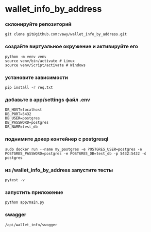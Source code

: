 # wallet_info_by_address

### склонируйте репозиторий
```bazaar
git clone git@github.com:vawy/wallet_info_by_address.git
```

### создайте виртуальное окружение и активируйте его
```bazaar
python -m venv venv
source venv/bin/activate # Linux
source venv/Script/activate # Windows
```

### установите зависимости
```bazaar
pip install -r req.txt
```

### добавьте в app/settings файл .env
```bazaar
DB_HOST=localhost
DB_PORT=5432
DB_USER=postgres
DB_PASSWORD=postgres
DB_NAME=test_db
```

### поднимите докер контейнер с postgresql
```bazaar
sudo docker run --name my_postgres -e POSTGRES_USER=postgres -e POSTGRES_PASSWORD=postgres -e POSTGRES_DB=test_db -p 5432:5432 -d postgres
```

### из /wallet_info_by_address запустите тесты
```bazaar
pytest -v
```

### запустить приложение
```bazaar
python app/main.py
```

### swagger
```bazaar
/api/wallet_info/swagger
```
